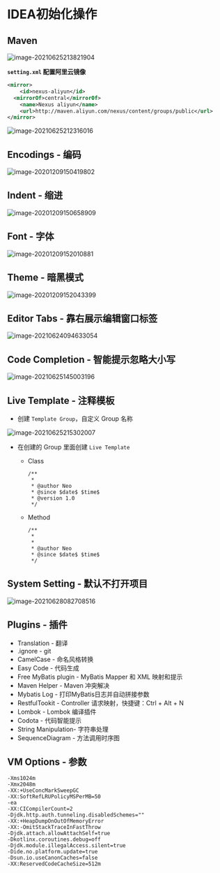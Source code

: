 # IDEA初始化操作

## Maven

![image-20210625213821904](images/image-20210625213821904.png)

**`setting.xml` 配置阿里云镜像**

```xml
<mirror>
	<id>nexus-aliyun</id>
  <mirrorOf>central</mirrorOf>
	<name>Nexus aliyun</name>
	<url>http://maven.aliyun.com/nexus/content/groups/public</url>
</mirror>
```

![image-20210625212316016](images/image-20210625212316016.png)



## Encodings - 编码

![image-20201209150419802](images/image-20201209150419802.png)

## Indent - 缩进

![image-20201209150658909](images/image-20201209150658909.png)

## Font - 字体

![image-20201209152010881](images/image-20201209152010881.png)

## Theme - 暗黑模式

![image-20201209152043399](images/image-20201209152043399.png)

## Editor Tabs - 靠右展示编辑窗口标签

![image-20210624094633054](images/image-20210624094633054.png)

## Code Completion - 智能提示忽略大小写

![image-20210625145003196](images/image-20210625145003196.png)



## Live Template - 注释模板

- 创建 `Template Group`，自定义 Group 名称

![image-20210625215302007](images/image-20210625215302007.png)

- 在创建的 Group 里面创建 `Live Template`

  - Class

    ```
    /**
     * 
     * @author Neo
     * @since $date$ $time$
     * @version 1.0
     */
    ```

  - Method

    ```
    /**
     * 
     *
     * @author Neo
     * @since $date$ $time$
     */
    ```

## System Setting - 默认不打开项目

![image-20210628082708516](images/image-20210628082708516.png)

## Plugins - 插件

- Translation - 翻译
- .ignore - git
- CamelCase - 命名风格转换
- Easy Code - 代码生成
- Free MyBatis plugin - MyBatis Mapper 和 XML 映射和提示
- Maven Helper - Maven 冲突解决
- Mybatis Log - 打印MyBatis日志并自动拼接参数
- RestfulTookit - Controller 请求映射，快捷键：Ctrl + Alt + N
- Lombok - Lombok 编译插件
- Codota - 代码智能提示
- String Manipulation- 字符串处理
- SequenceDiagram - 方法调用时序图

## VM Options - 参数

```
-Xms1024m
-Xmx2048m
-XX:+UseConcMarkSweepGC
-XX:SoftRefLRUPolicyMSPerMB=50
-ea
-XX:CICompilerCount=2
-Djdk.http.auth.tunneling.disabledSchemes=""
-XX:+HeapDumpOnOutOfMemoryError
-XX:-OmitStackTraceInFastThrow
-Djdk.attach.allowAttachSelf=true
-Dkotlinx.coroutines.debug=off
-Djdk.module.illegalAccess.silent=true
-Dide.no.platform.update=true
-Dsun.io.useCanonCaches=false
-XX:ReservedCodeCacheSize=512m
```

